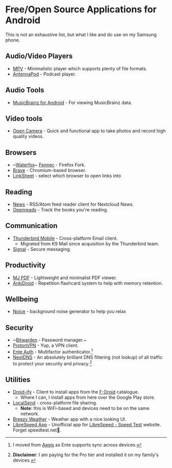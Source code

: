 # Free/Open Source Applications for Android

This is not an exhaustive list, but what I like and do use on my Samsung phone.

## Audio/Video Players

- [MPV](https://mpv.io/ "MPV") - Minimalistic player which supports plenty of file formats.
- [AntennaPod](https://antennapod.org/ "AntennaPod") - Podcast player.

## Audio Tools

- [MusicBrainz for Android](https://musicbrainz.org/doc/MusicBrainz_for_Android "MusicBrainz") - For viewing MusicBrainz data.

## Video tools

- [Open Camera](https://opencamera.org.uk/ "Open Camera") - Quick and functional app to take photos and record high quality videos.

## Browsers

- ~[Waterfox](https://play.google.com/store/apps/details?id=net.waterfox.android.release "Waterfox on Google Play Store")~ [Fennec](https://f-droid.org/en/packages/org.mozilla.fennec_fdroid/ "Fennec on F-Droid") - Firefox Fork.
- [Brave](https://brave.com/ "Brave") - Chromium-based browser.
- [LinkSheet](https://github.com/LinkSheet/LinkSheet) - select which browser to open links into

## Reading

- [News](https://f-droid.org/en/packages/co.appreactor.news/ "News on F-Droid") - RSS/Atom feed reader client for Nextcloud News.
- [Openreads](https://f-droid.org/en/packages/software.mdev.bookstracker "Openreads on F-Droid") - Track the books you're reading. 

## Communication

- [Thunderbird Mobile](https://www.thunderbird.net/en-GB/mobile/ "Thunderbird Mobile") - Cross-platform Email client.
  - Migrated from K9 Mail since acquisition by the Thunderbird team.
- [Signal](https://play.google.com/store/apps/details?id=org.thoughtcrime.securesms "Signal on Google Play Store") - Secure messaging.

## Productivity

- [MJ PDF](https://gitlab.com/mudlej_android/mj_pdf_reader "MJ PDF on GitLab") - Lightweight and minimalist PDF viewer.
- [AnkiDroid](https://github.com/ankidroid/Anki-Android/ "AnkiDroid on GitHub") - Repetition flashcard system to help with memory retention.

## Wellbeing

- [Noice](https://trynoice.com/) - background noise generator to help you relax

## Security

- ~[Bitwarden](https://bitwarden.com/ "Bitwarden") - Password manager.~
- [ProtonVPN](https://f-droid.org/en/packages/ch.protonvpn.android/) - Yup, a VPN client.
- [Ente Auth](https://ente.io/auth/ "Ente Auth") - Multifactor authenticator.[^1]
- [NextDNS](https://nextdns.io/ "NextDNS") - An absolutely brilliant DNS filtering (not lookup) of all traffic to protect your security and privacy.[^2]

## Utilities

- [Droid-ify](https://droidify.eu.org/ "Droid-ify") - Client to install apps from the [F-Droid](https://f-droid.org) catalogue.
  - Where I can, I install apps from here over the Google Play store.
- [LocalSend](https://localsend.org/ "LocalSend") - cross-platform file sharing.
  - **Note**: this is WiFi-based and devices need to be on the same network.
- [Breezy Weather](https://github.com/breezy-weather/breezy-weather "Breezy Weather on GitHub") - Weather app with a nice looking UI.
- [LibreSpeed App](https://f-droid.org/packages/com.dosse.speedtest/ "LibreSpeed on F-Droid") - Unofficial app for [LibreSpeed - Speed Test](https://librespeed.org/) website. Forget speedtest.net🤮. 

[^1]: I moved from [Aegis](https://getaegis.app/ "Aegis Authenticator") as Ente supports sync across devices.
[^2]: **Disclaimer**: I am paying for the Pro tier and installed it on my family's devices.
